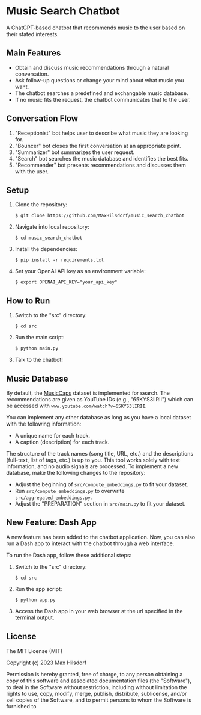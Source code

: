 # Music Search Chatbot

A ChatGPT-based chatbot that recommends music to the user based on their stated interests.

## Main Features
* Obtain and discuss music recommendations through a natural conversation.
* Ask follow-up questions or change your mind about what music you want.
* The chatbot searches a predefined and exchangable music database.
* If no music fits the request, the chatbot communicates that to the user.

## Conversation Flow
1. "Receptionist" bot helps user to describe what music they are looking for.
2. "Bouncer" bot closes the first conversation at an appropriate point.
3. "Summarizer" bot summarizes the user request.
4. "Search" bot searches the music database and identifies the best fits.
5. "Recommender" bot presents recommendations and discusses them with the user.

## Setup
1. Clone the repository:
   ```shell
   $ git clone https://github.com/MaxHilsdorf/music_search_chatbot
   ```

2. Navigate into local repository:
    ```shell
    $ cd music_search_chatbot
    ```

2. Install the dependencies:
   ```shell
   $ pip install -r requirements.txt
   ```

3. Set your OpenAI API key as an environment variable:
    ```shell
    $ export OPENAI_API_KEY="your_api_key"
    ```

## How to Run

1. Switch to the "src" directory:
   ```shell
   $ cd src
   ```

2. Run the main script:
   ```shell
   $ python main.py
   ```

3. Talk to the chatbot!

## Music Database
By default, the [MusicCaps](https://www.kaggle.com/datasets/googleai/musiccaps) dataset is implemented for search. The recommendations are given as YouTube IDs (e.g., "65KYS3lIRII") which can be accessed with `www.youtube.com/watch?v=65KYS3lIRII`.

You can implement any other database as long as you have a local dataset with the following information:
* A unique name for each track.
* A caption (description) for each track.

The structure of the track names (song title, URL, etc.) and the descriptions (full-text, list of tags, etc.) is up to you. This tool works solely with text information, and no audio signals are processed. To implement a new database, make the following changes to the repository:
* Adjust the beginning of `src/compute_embeddings.py` to fit your dataset.
* Run `src/compute_embeddings.py` to overwrite `src/aggregated_embeddings.py`.
* Adjust the "PREPARATION" section in `src/main.py` to fit your dataset.

## New Feature: Dash App

A new feature has been added to the chatbot application. Now, you can also run a Dash app to interact with the chatbot through a web interface.

To run the Dash app, follow these additional steps:

1. Switch to the "src" directory:
   ```shell
   $ cd src
   ```

2. Run the app script:
   ```shell
   $ python app.py
   ```

3. Access the Dash app in your web browser at the url specified in the terminal output.

## License

The MIT License (MIT)

Copyright (c) 2023 Max Hilsdorf

Permission is hereby granted, free of charge, to any person obtaining a copy of this software and associated documentation files (the "Software"), to deal in the Software without restriction, including without limitation the rights to use, copy, modify, merge, publish, distribute, sublicense, and/or sell copies of the Software, and to permit persons to whom the Software is furnished to